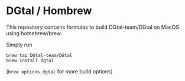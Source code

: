 # DGtal / Hombrew

This repository contains formulas to build DGtal-team/DGtal on MacOS using homebrew/brew.

Simply run

    brew tap DGtal-team/DGtal
    brew install dgtal
    
(`brew options dgtal` for more build options)    
